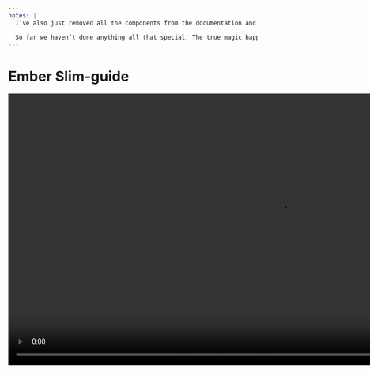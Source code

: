 ```yaml
---
notes: |
  I’ve also just removed all the components from the documentation and made sure it’s only using HTML snippets. This means that the only driving force of everything you see in this documentation is HTML and CSS.

  So far we haven’t done anything all that special. The true magic happens when we want to deploy this new thing. I’m going to deploy it to npm because that’s where all the cool kids put their stuff these days. But instead of just depeloying it as an ember addon like the styleguide is already, let’s make use of the one weird trick that makes your design system ember addon a usiversal npm package.
---
```


# Ember Slim-guide

<video controls data-autoplay loop muted playsinline style="height: 550px;" src="/images/ember-slimguide.mov"></video>
